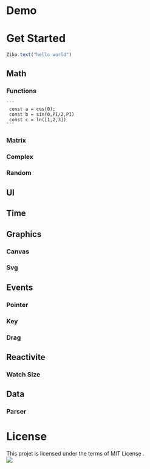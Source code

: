 <!--
<img src="assets/preview1.gif" alt="ziko.js" width="100%">
<img src="assets/ziko js.PNG" alt="ziko.js" width="100%">
-->
# Demo 
# Get Started 
```js
Ziko.text("hello world")
```

## Math
 ### Functions
    ```
     const a = cos(0);
     const b = sin(0,PI/2,PI)
     const c = ln([1,2,3])
    ```
 ### Matrix
 ### Complex
 ### Random
## UI
## Time
## Graphics
 ### Canvas
 ### Svg
## Events
 ### Pointer
 ### Key
 ### Drag
## Reactivite
 ### Watch Size
## Data
 ### Parser 
 
 

# License 
This projet is licensed under the terms of MIT License .<br>
<img src="https://img.shields.io/github/license/zakarialaoui10/zikojs?color=rgb%2820%2C21%2C169%29">

 






